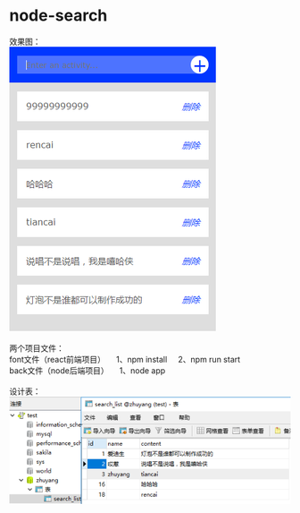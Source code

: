 # node-search
效果图：
<Br/>
![image](https://github.com/zhuyangmsg/node-case/blob/0ed6251d937eebd2b7867c69ab611739b1e2e35b/QQ%E6%88%AA%E5%9B%BE20180805005535.png)<Br/>
<Br/>
两个项目文件：
<Br/>
font文件（react前端项目） &nbsp;&nbsp;&nbsp;  1、npm install   &nbsp;&nbsp;&nbsp;    2、npm run start   
back文件（node后端项目）  &nbsp;&nbsp;&nbsp;  1、node app
<Br/>
<Br/>
设计表：
<Br/>
![image](https://github.com/zhuyangmsg/node-case/blob/0e59670b9e7de5833c53793c4c6e2425e92f107f/QQ%E6%88%AA%E5%9B%BE20180805005738.png)

